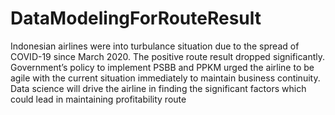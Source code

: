 # DataModelingForRouteResult
Indonesian airlines were into turbulance situation due to the spread of COVID-19 since March 2020. The positive route result dropped significantly. Government’s policy to implement PSBB and PPKM urged the airline to be agile with the current situation immediately to maintain business continuity. Data science will drive the airline in finding the significant factors which could lead in maintaining profitability route
